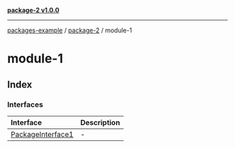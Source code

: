 [**package-2 v1.0.0**](../README.md)

***

[packages-example](../../README.md) / [package-2](../README.md) / module-1

# module-1

## Index

### Interfaces

| Interface | Description |
| :------ | :------ |
| [PackageInterface1](interfaces/PackageInterface1.md) | - |
